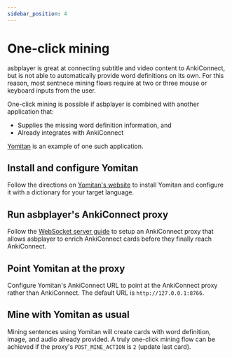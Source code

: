 ```yaml
---
sidebar_position: 4
---
```


# One-click mining

asbplayer is great at connecting subtitle and video content to AnkiConnect, but is not able to automatically provide word definitions on its own. For this reason, most sentnece mining flows require at two or three mouse or keyboard inputs from the user.

One-click mining is possible if asbplayer is combined with another application that:

- Supplies the missing word definition information, and
- Already integrates with AnkiConnect

[Yomitan](https://yomitan.wiki/) is an example of one such application.

## Install and configure Yomitan

Follow the directions on [Yomitan's website](https://yomitan.wiki/) to install Yomitan and configure it with a dictionary for your target language.

## Run asbplayer's AnkiConnect proxy

Follow the [WebSocket server guide](./web-socket-server) to setup an AnkiConnect proxy that allows asbplayer to enrich AnkiConnect cards before they finally reach AnkiConnect.

## Point Yomitan at the proxy

Configure Yomitan's AnkiConnect URL to point at the AnkiConnect proxy rather than AnkiConnect. The default URL is `http://127.0.0.1:8766`.

## Mine with **Yomitan** as usual

Mining sentences using Yomitan will create cards with word definition, image, and audio already provided. A truly one-click mining flow can be achieved if the proxy's `POST_MINE_ACTION` is `2` (update last card).
